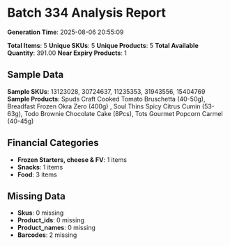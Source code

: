 # Batch 334 Analysis Report

**Generation Time**: 2025-08-06 20:55:09

**Total Items**: 5
**Unique SKUs**: 5
**Unique Products**: 5
**Total Available Quantity**: 391.00
**Near Expiry Products**: 1

## Sample Data
**Sample SKUs**: 13123028, 30724637, 11235353, 31943556, 15404769
**Sample Products**: Spuds Craft Cooked Tomato Bruschetta (40-50g), Breadfast Frozen Okra Zero (400g)	, Soul Thins Spicy Citrus Cumin (53-63g), Todo Brownie Chocolate Cake (8Pcs), Tots Gourmet Popcorn Carmel (40-45g)

## Financial Categories
- **Frozen Starters, cheese & FV**: 1 items
- **Snacks**: 1 items
- **Food**: 3 items

## Missing Data
- **Skus**: 0 missing
- **Product_ids**: 0 missing
- **Product_names**: 0 missing
- **Barcodes**: 2 missing
